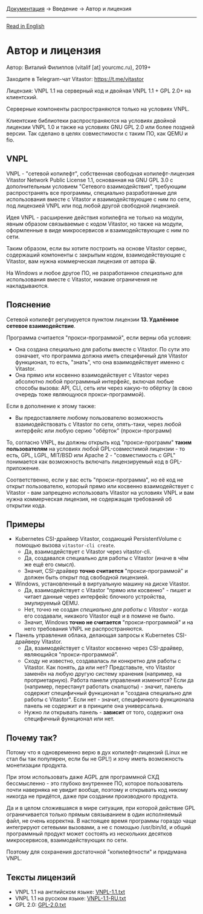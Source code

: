 [Документация](../../README-ru.md#документация) → Введение → Автор и лицензия

-----

[Read in English](author.en.md)

# Автор и лицензия

Автор: Виталий Филиппов (vitalif [at] yourcmc.ru), 2019+

Заходите в Telegram-чат Vitastor: https://t.me/vitastor

Лицензия: VNPL 1.1 на серверный код и двойная VNPL 1.1 + GPL 2.0+ на клиентский.

Серверные компоненты распространяются только на условиях VNPL.

Клиентские библиотеки распространяются на условиях двойной лицензии VNPL 1.0
и также на условиях GNU GPL 2.0 или более поздней версии. Так сделано в целях
совместимости с таким ПО, как QEMU и fio.

## VNPL

VNPL - "сетевой копилефт", собственная свободная копилефт-лицензия
Vitastor Network Public License 1.1, основанная на GNU GPL 3.0 с дополнительным
условием "Сетевого взаимодействия", требующим распространять все программы,
специально разработанные для использования вместе с Vitastor и взаимодействующие
с ним по сети, под лицензией VNPL или под любой другой свободной лицензией.

Идея VNPL - расширение действия копилефта не только на модули, явным образом
связываемые с кодом Vitastor, но также на модули, оформленные в виде микросервисов
и взаимодействующие с ним по сети.

Таким образом, если вы хотите построить на основе Vitastor сервис, содержаший
компоненты с закрытым кодом, взаимодействующие с Vitastor, вам нужна коммерческая
лицензия от автора 😀.

На Windows и любое другое ПО, не разработанное *специально* для использования
вместе с Vitastor, никакие ограничения не накладываются.

## Пояснение

Сетевой копилефт регулируется пунктом лицензии **13. Удалённое сетевое взаимодействие**.

Программа считается "прокси-программой", если верны оба условия:
- Она создана специально для работы вместе с Vitastor. По сути это означает, что программа
  должна иметь специфичный для Vitastor функционал, то есть, "знать", что она взаимодействует
  именно с Vitastor.
- Она прямо или косвенно взаимодействует с Vitastor через абсолютно любой программный
  интерфейс, включая любые способы вызова: API, CLI, сеть или через какую-то обёртку (в
  свою очередь тоже являющуюся прокси-программой).

Если в дополнение к этому также:
- Вы предоставляете любому пользователю возможность взаимодействовать с Vitastor по сети,
  опять-таки, через любой интерфейс или любую серию "обёрток" (прокси-программ)

То, согласно VNPL, вы должны открыть код "прокси-программ" **таким пользователям** на условиях
любой GPL-совместимой лицензии - то есть, GPL, LGPL, MIT/BSD или Apache 2 - "совместимость с GPL"
понимается как возможность включать лицензируемый код в GPL-приложение.

Соответственно, если у вас есть "прокси-программа", но её код не открыт пользователю,
который прямо или косвенно взаимодействует с Vitastor - вам запрещено использовать Vitastor
на условиях VNPL и вам нужна коммерческая лицензия, не содержащая требований об открытии кода.

## Примеры

- Kubernetes CSI-драйвер Vitastor, создающий PersistentVolume с помощью вызова `vitastor-cli create`.
  - Да, взаимодействует с Vitastor через vitastor-cli.
  - Да, создавался специально для работы с Vitastor (иначе в чём же ещё его смысл).
  - Значит, CSI-драйвер **точно считается** "прокси-программой" и должен быть открыт под свободной
    лицензией.
- Windows, установленный в виртуальную машину на диске Vitastor.
  - Да, взаимодействует с Vitastor "прямо или косвенно" - пишет и читает данные через интерфейс
    блочного устройства, эмулируемый QEMU.
  - Нет, точно не создан *специально для работы с Vitastor* - когда его создавали, никакого
    Vitastor ещё и в помине не было.
  - Значит, Windows **точно не считается** "прокси-программой" и на него требования VNPL не распространяются.
- Панель управления облака, делающая запросы к Kubernetes CSI-драйверу Vitastor.
  - Да, взаимодействует с Vitastor косвенно через CSI-драйвер, являющийся "прокси-программой".
  - Сходу не известно, создавалась ли конкретно для работы с Vitastor. Как понять, да или нет?
    Представьте, что Vitastor заменён на любую другую систему хранения (например, на проприетарную).
    Работа панели управления изменится? Если да (например, перестанут работать снапшоты) - значит,
    панель содержит специфичный функционал и "создана специально для работы с Vitastor".
    Если нет - значит, специфичного функционала панель не содержит и в принципе она универсальна.
  - Нужно ли открывать панель - **зависит** от того, содержит она специфичный функционал или нет.

## Почему так?

Потому что я одновременно верю в дух копилефт-лицензий (Linux не стал бы так популярен,
если бы не GPL!) и хочу иметь возможность монетизации продукта.

При этом использовать даже AGPL для программной СХД бессмысленно - это глубоко внутреннее
ПО, которое пользователь почти наверняка не увидит вообще, поэтому и открывать код никому
никогда не придётся, даже при создании производного продукта.

Да и в целом сложившаяся в мире ситуация, при которой действие GPL ограничивается только
прямым связыванием в один исполняемый файл, не очень корректна. В настоящее время программы
гораздо чаще интегрируют сетевыми вызовами, а не с помощью /usr/bin/ld, и общий программный
продукт может состоять из нескольких десятков микросервисов, взаимодействующих по сети.

Поэтому для сохранения достаточной "копилефтности" и придумана VNPL.

## Тексты лицензий

- VNPL 1.1 на английском языке: [VNPL-1.1.txt](../../VNPL-1.1.txt)
- VNPL 1.1 на русском языке: [VNPL-1.1-RU.txt](../../VNPL-1.1-RU.txt)
- GPL 2.0: [GPL-2.0.txt](../../GPL-2.0.txt)

